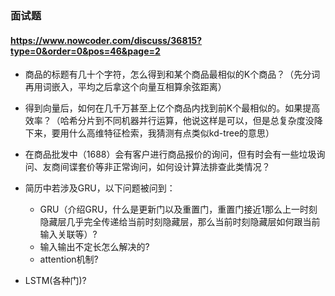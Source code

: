 ### 面试题

#### https://www.nowcoder.com/discuss/36815?type=0&order=0&pos=46&page=2
+ 商品的标题有几十个字符，怎么得到和某个商品最相似的K个商品？（先分词再用词嵌入，平均之后拿这个向量互相算余弦距离）
+ 得到向量后，如何在几千万甚至上亿个商品内找到前K个最相似的。如果提高效率？（哈希分片到不同机器并行运算，他说这样是可以，但是总复杂度没降下来，要用什么高维特征检索，我猜测有点类似kd-tree的意思）

+ 在商品批发中（1688）会有客户进行商品报价的询问，但有时会有一些垃圾询问、友商间谍套价等非正常询问，如何设计算法排查此类情况？

+ 简历中若涉及GRU，以下问题被问到：
  + GRU（介绍GRU，什么是更新门以及重置门，重置门接近1那么上一时刻隐藏层几乎完全传递给当前时刻隐藏层，那么当前时刻隐藏层如何跟当前输入关联等）?
  + 输入输出不定长怎么解决的?
  + attention机制?

+ LSTM(各种门)?
